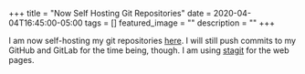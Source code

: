 +++
title = "Now Self Hosting Git Repositories"
date = 2020-04-04T16:45:00-05:00
tags = []
featured_image = ""
description = ""
+++

I am now self-hosting my git repositories
[here](https://git.benoneill.xyz). I will still push commits to my
GitHub and GitLab for the time being, though. I am using
[stagit](https://git.2f30.org/stagit/log.html) for the web pages.
